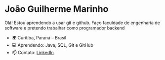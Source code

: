 # João Guilherme Marinho

Olá! Estou aprendendo a usar git e github. Faço faculdade de engenharia de software e pretendo trabalhar como programador backend

- 🌍 Curitiba, Paraná – Brasil
- 💻 Aprendendo: Java, SQL, Git e GitHub
- 📫 Contato: [LinkedIn](https://www.linkedin.com/in/joao-guilherme-marinho-vieira/)
